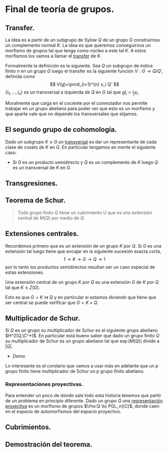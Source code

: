 # Final de teoría de grupos.

## Transfer.

La idea es a partir de un subgrupo de Sylow $Q$ de un grupo $G$ construirnos un complemento normal $K$. La idea es que queremos conseguirnos un morfismo de grupos tal que tenga como núcleo a este tal $K$. A estos morfismos los vamos a llamar el <u>transfer</u> de $K$.

Formalmente la definición es la siguiente. Sea $Q$ un subgrupo de índice finito  $n$ en un grupo $G$ luego el transfer es la siguiente función $V:G \to Q/Q'$, definida como 
$$
V(g)=\prod_{i=1}^{n} x_i Q'
$$
$\{ l_1, \dots, l_n \}$ es un transversal a izquierda de $Q$ en $G$ tal que $gl_i=l_jx_i.$ 

Moralmente que caiga en el cociente por el conmutador nos permite trabajar en un grupo abeliano para poder ver que esto es un morfismo y que aparte vale que no depende los transversales que elijamos.

## El segundo grupo de cohomología.

Dado un subgrupo $K \le G$ un <u>transversal</u> es dar un representante de cada clase de cosets de $K$ en $G$. En particular tengamos en mente el siguiente caso:

* Si $G$ es un producto semidirecto y $Q$ es un complemento de $K$ luego $Q$ es un transversal de $K$ en $G$.

## Transgresiones.

## Teorema de Schur.

> Todo grupo finito $Q$ tiene un cubrimiento $U$ que es una extensión central de $M(Q)$ por medio de $Q$.

## Extensiones centrales.

Recordemos primero que es un extensión de un grupo $K$ por $Q$. Si $G$ es una extensión tal luego tiene que encajar en la siguiente sucesión exacta corta,
$$
1 \to K \to G \to Q \to 1
$$
por lo tanto los productos semidirectos resultan ser un caso especial de estas extensiones. 

Una extensión central de un grupo $K$ por $Q$ es una extensión $G$ de $K$ por $Q$ tal que $K \le Z(G)$. 

Esto es que $G=K \rtimes Q$ y en particular si estamos diciendo que tiene que ser central se puede verificar que $G= K \times Q$.

## Multiplicador de Schur.

Si $Q$ es un grupo su multiplicador de Schur es el siguiente grupo abeliano $H^2(Q,\C^*)$. En particular está bueno saber que dado un grupo finito $Q$ su multiplicador de Schur es un grupo abeliano tal que $\exp(M(Q))$ divide a $|Q|$. 

* *Demo.*

Lo interesante es el corolario que vamos a usar más en adelante que un $p$ grupo  finito tiene multiplicador de Schur un p grupo finito abeliano.

### Representaciones proyectivas.

Para entender un poco de donde sale todo esta historia tenemos que partir de un problema en principio diferente. Dado un grupo $Q$ una <u>representación proyectiva</u> es un morfismo de grupos $\rho:Q \to PGL_n(\C)$, donde caen en el espacio de automorfismos del espacio proyectivo. 

## Cubrimientos.

## Demostración del teorema.






